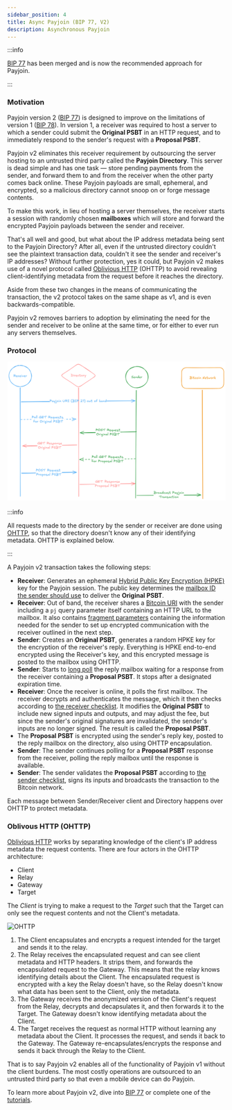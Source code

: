 ```yaml
---
sidebar_position: 4
title: Async Payjoin (BIP 77, V2)
description: Asynchronous Payjoin
---
```


:::info

[BIP 77](https://github.com/bitcoin/bips/blob/master/bip-0077.md) has been merged and is now the recommended approach for Payjoin.

:::

### Motivation

Payjoin version 2 ([BIP 77](https://github.com/bitcoin/bips/blob/master/bip-0077.md)) is designed to improve on the limitations of version 1 ([BIP 78](https://github.com/bitcoin/bips/blob/master/bip-0078.mediawiki)). In version 1, a receiver was required to host a server to which a sender could submit the **Original PSBT** in an HTTP request, and to immediately respond to the sender's request with a **Proposal PSBT**.

Payjoin v2 eliminates this receiver requirement by outsourcing the server hosting to an untrusted third party called the **Payjoin Directory**. This server is dead simple and has one task — store pending payments from the sender, and forward them to and from the receiver when the other party comes back online. These Payjoin payloads are small, ephemeral, and encrypted, so a malicious directory cannot snoop on or forge message contents.

To make this work, in lieu of hosting a server themselves, the receiver starts a session with randomly chosen **mailboxes** which will store and forward the encrypted Payjoin payloads between the sender and receiver.

That's all well and good, but what about the IP address metadata being sent to the Payjoin Directory? After all, even if the untrusted directory couldn't see the plaintext transaction data, couldn't it see the sender and receiver's IP addresses? Without further protection, yes it could, but Payjoin v2 makes use of a novel protocol called [Oblivious HTTP](https://www.fastly.com/blog/enabling-privacy-on-the-internet-with-oblivious-http) (OHTTP) to avoid revealing client-identifying metadata from the request before it reaches the directory.

Aside from these two changes in the means of communicating the transaction, the v2 protocol takes on the same shape as v1, and is even backwards-compatible.

Payjoin v2 removes barriers to adoption by eliminating the need for the sender and receiver to be online at the same time, or for either to ever run any servers themselves.

### Protocol

![Payjoin V2 Flow](./img/v2.png)

:::info

All requests made to the directory by the sender or receiver are done using [OHTTP](#oblivous-http-ohttp), so that the directory doesn't know any of their identifying metadata. OHTTP is explained below.

:::

A Payjoin v2 transaction takes the following steps:

- **Receiver**: Generates an ephemeral [Hybrid Public Key Encryption (HPKE)](https://www.rfc-editor.org/rfc/rfc9180.html) key for the Payjoin session. The public key determines the [mailbox ID the sender should use](https://en.wikipedia.org/wiki/Pigeon-hole_messagebox) to deliver the **Original PSBT**.
- **Receiver**: Out of band, the receiver shares a [Bitcoin URI](https://github.com/bitcoin/bips/blob/master/bip-0021.mediawiki) with the sender including a `pj` query parameter itself containing an HTTP URL to the mailbox. It also contains [fragment parameters](https://github.com/bitcoin/bips/blob/master/bip-0077.md#receiver-fragment-parameters) containing the information needed for the sender to set up encrypted communication with the receiver outlined in the next step.
- **Sender**: Creates an **Original PSBT**, generates a random HPKE key for the encryption of the receiver's reply. Everything is HPKE end-to-end encrypted using the Receiver's key, and this encrypted message is posted to the mailbox using OHTTP.
- **Sender**: Starts to [long poll](https://javascript.info/long-polling) the reply mailbox waiting for a response from the receiver containing a **Proposal PSBT**. It stops after a designated expiration time.
- **Receiver**: Once the receiver is online, it polls the first mailbox. The receiver decrypts and authenticates the message, which it then checks according to [the receiver checklist](https://github.com/bitcoin/bips/blob/master/bip-0078.mediawiki#receivers-original-psbt-checklist). It modifies the **Original PSBT** to include new signed inputs and outputs, and may adjust the fee, but since the sender's original signatures are invalidated, the sender's inputs are no longer signed. The result is called the **Proposal PSBT**.
- The **Proposal PSBT** is encrypted using the sender's reply key, posted to the reply mailbox on the directory, also using OHTTP encapsulation.
- **Sender**: The sender continues polling for a **Proposal PSBT** response from the receiver, polling the reply mailbox until the response is available.
- **Sender**: The sender validates the **Proposal PSBT** according to [the sender checklist](https://github.com/bitcoin/bips/blob/master/bip-0077.md#senders-proposal-psbt-checklist), signs its inputs and broadcasts the transaction to the Bitcoin network.

Each message between Sender/Receiver client and Directory happens over OHTTP to protect metadata.

### Oblivous HTTP (OHTTP)

[Oblivious HTTP](https://www.ietf.org/rfc/rfc9458.html) works by separating knowledge of the client's IP address metadata the request contents. There are four actors in the OHTTP architecture:

- Client
- Relay
- Gateway
- Target

The _Client_ is trying to make a request to the _Target_ such that the Target can only see the request contents and not the Client's metadata.

![OHTTP](./img/ohttp.png)

1. The Client encapsulates and encrypts a request intended for the target and sends it to the relay.
2. The Relay receives the encapsulated request and can see client metadata and HTTP headers. It strips them, and forwards the encapsulated request to the Gateway. This means that the relay knows identifying details about the Client. The encapsulated request is encrypted with a key the Relay doesn't have, so the Relay doesn't know what data has been sent to the Client, only the metadata.
3. The Gateway receives the anonymized version of the Client's request from the Relay, decrypts and decapsulates it, and then forwards it to the Target. The Gateway doesn't know identifying metadata about the Client.
4. The Target receives the request as normal HTTP without learning any metadata about the Client. It processes the request, and sends it back to the Gateway. The Gateway re-encapsulates/encrypts the response and sends it back through the Relay to the Client.

That is to say Payjoin v2 enables all of the functionality of Payjoin v1 without the client burdens. The most costly operations are outsourced to an untrusted third party so that even a mobile device can do Payjoin.

To learn more about Payjoin v2, dive into [BIP 77](https://github.com/bitcoin/bips/pull/1483) or complete one of the [tutorials](/docs/category/tutorials).
